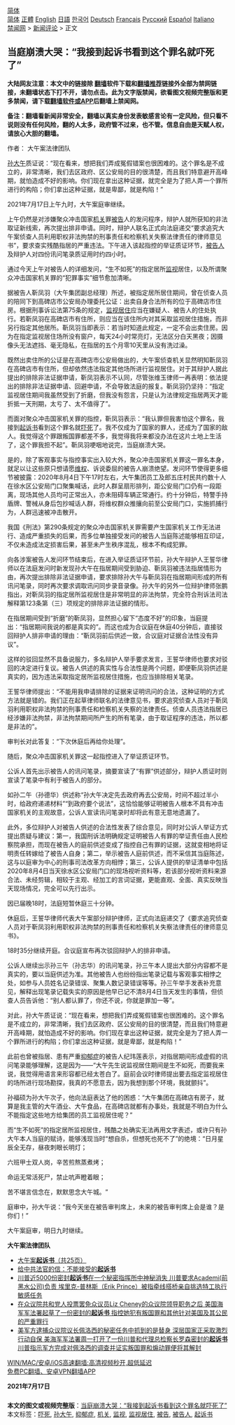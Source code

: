 <!-- 面包屑导航 --> <div class="breadcrumb"><!-- GTranslate: https://gtranslate.io/ -->  <div class="switcher notranslate">  <div class="selected">  <a href="#" onclick="return false;"> 简体</a>  </div>  <div class="option">  <a href="https://www.bannedbook.org" onclick="doGTranslate('zh-CN|zh-CN');jQuery('div.switcher div.selected a').html(jQuery(this).html());return false;" title="简体中文" class="nturl selected"> 简体</a>  <a href="https://www.bannedbook.org/zh-tw/" onclick="doGTranslate('zh-CN|zh-TW');jQuery('div.switcher div.selected a').html(jQuery(this).html());return false;" title="繁體中文" class="nturl"> 正體</a>  <a href="https://www.bannedbook.org/en/" onclick="doGTranslate('zh-CN|en');jQuery('div.switcher div.selected a').html(jQuery(this).html());return false;" title="English" class="nturl"> English</a>  <a href="https://www.bannedbook.org/ja/" onclick="doGTranslate('zh-CN|ja');jQuery('div.switcher div.selected a').html(jQuery(this).html());return false;" title="日本語" class="nturl"> 日語</a>  <a href="https://www.bannedbook.org/ko/" onclick="doGTranslate('zh-CN|ko');jQuery('div.switcher div.selected a').html(jQuery(this).html());return false;" title="한국어" class="nturl"> 한국어</a>  <a href="https://www.bannedbook.org/de/" onclick="doGTranslate('zh-CN|de');jQuery('div.switcher div.selected a').html(jQuery(this).html());return false;" title="Deutsch" class="nturl"> Deutsch</a>  <a href="https://www.bannedbook.org/fr/" onclick="doGTranslate('zh-CN|fr');jQuery('div.switcher div.selected a').html(jQuery(this).html());return false;" title="Français" class="nturl"> Français</a>  <a href="https://www.bannedbook.org/ru/" onclick="doGTranslate('zh-CN|ru');jQuery('div.switcher div.selected a').html(jQuery(this).html());return false;" title="Русский" class="nturl"> Русский</a>  <a href="https://www.bannedbook.org/es/" onclick="doGTranslate('zh-CN|es');jQuery('div.switcher div.selected a').html(jQuery(this).html());return false;" title="Español" class="nturl"> Español</a>  <a href="https://www.bannedbook.org/it/" onclick="doGTranslate('zh-CN|it');jQuery('div.switcher div.selected a').html(jQuery(this).html());return false;" title="Italiano" class="nturl"> Italiano</a>  </div>  </div>      <div class='breadcrumb-sub'><!-- Breadcrumb NavXT 6.3.0 --> <a href="https://www.bannedbook.org/" class="home">禁闻网</a> &gt; <a href="https://www.bannedbook.org/bnews/comments/" class="category">新闻评论</a> &gt; 正文</div></div><h2>当庭崩溃大哭：“我接到起诉书看到这个罪名就吓死了”</h2> <p class="notice"><b>大陆网友注意：本文中的链接除 <a href="https://github.com/bannedbook/fanqiang" >翻墙</a>软件下载和<a href="https://github.com/killgcd/justmysocks/blob/master/README.md">翻墙推荐</a>链接外全部为禁网链接，未翻墙状态下打不开，请勿点击。此为文字版禁闻，欲看图文视频完整版和更多禁闻，请下载<a href="https://github.com/bannedbook/fanqiang">翻墙软件或APP</a>后翻墙上禁闻网。</p><p>备注：翻墙看新闻非常安全，翻墙以真实身份发表敏感言论有一定风险，但只看不说则没有任何风险，翻的人太多，政府管不过来，也不管。信息自由是天赋人权，请放心大胆的翻墙。</b></p>  <div class="entry"> <p>作者： 大午案法律团队</p> <p id="summary"><a href="https://www.bannedbook.org/bnews/tag/%e5%ad%99%e5%a4%a7%e5%8d%88/" class="st_tag internal_tag" rel="tag" title="标签 孙大午 下的日志">孙大午</a>质证说：‌‌“现在看来，想把我们弄成冤假错案也很困难的。这个罪名是不成立的，非常清晰，我们去区政府、区公安局的目的很清楚，而且我们特意避开高峰期，就怕造成不好的影响。你们现在拿出这种证据，就完全是为了把人弄一个罪所进行的构陷；你们拿出这种证据，就是卑鄙，就是构陷！‌‌”</p> <p>2021年7月17日上午九时，大午案庭审继续。</p> <p>上午仍然是对涉嫌聚众冲击国家<a href="https://www.bannedbook.org/bnews/tag/%E6%9C%BA%E5%85%B3/" class="st_tag internal_tag" rel="tag" title="标签 机关 下的日志">机关</a>罪<a href="https://www.bannedbook.org/bnews/tag/%E8%A2%AB%E5%91%8A/" class="st_tag internal_tag" rel="tag" title="标签 被告 下的日志">被告</a>人的发问程序，辩护人就所获知的非法取证新线索，再次提出排非申请。同时，辩护人联名正式向法庭递交‌‌“要求追究大午案侦查人员利用职权非法拘禁的刑事责任和检察机关失察法律责任的律师意见书‌‌”，要求查实残酷指居的严重违法。下午进入该起指控的举证质证环节，<a href="https://www.bannedbook.org/bnews/tag/%E8%A2%AB%E5%91%8A%E4%BA%BA/" class="st_tag internal_tag" rel="tag" title="标签 被告人 下的日志">被告人</a>及辩护人对四份讯问笔录质证用时约四小时。</p> <p>通过今天上午对被告人的详细发问，‌‌“生不如死‌‌”的指定居所<a href="https://www.bannedbook.org/bnews/tag/%E7%9B%91%E8%A7%86/" class="st_tag internal_tag" rel="tag" title="标签 监视 下的日志">监视</a>居住，以及所谓聚众冲击国家机关罪的‌‌“犯罪事实‌‌”细节愈加清晰。</p> <p>据被告人靳凤羽（大午集团副总经理）所述，被指定居所居住期间，曾在侦查人员的陪同下到高碑店市公安局办理委托公证：出卖自身合法所有的位于高碑店市住房。根据刑事诉讼法第75条的规定，<a href="https://www.bannedbook.org/bnews/tag/%E7%9B%91%E8%A7%86%E5%B1%85%E4%BD%8F/" class="st_tag internal_tag" rel="tag" title="标签 监视居住 下的日志">监视居住</a>应当在嫌疑人、被告人的住处执行。若靳凤羽在高碑店市有住所，则应当在该住所内对其采取监视居住措施，而非另行指定其他居所。靳凤羽当即表示：若当时知道此规定，一定不会出卖住房。因为在指定监视居住场所没有窗户，每天24小时常亮灯，无法区分白天黑夜；因摄像头无法遮挡、毫无隐私，在指居的五个月零10天里从没有洗过澡。</p> <p>既然出卖住所的公证是在高碑店市公安局做出的，大午案侦查机关显然明知靳凤羽在高碑店市有住所，但却依然违法指定其他场所进行监视居住。对于其辩护人据此提出的排除非法证据申请，靳凤羽表示不认同，尽管张维玉律师一再表明：依法提出的排除非法证据申请、回避申请，不会导致法庭的报复。靳凤羽仍坚持：‌‌“指定监视居住期间我虽然受到了折磨，但我没有怨言，只是认为法律规定指居两天才能折抵一天刑期，太亏了、太不值得了‌‌”。</p> <p>而面对聚众冲击国家机关罪的指控，靳凤羽表示：‌‌“我认罪但我害怕这个罪名，我接到<a href="https://www.bannedbook.org/bnews/tag/%E8%B5%B7%E8%AF%89%E4%B9%A6/" class="st_tag internal_tag" rel="tag" title="标签 起诉书 下的日志">起诉书</a>看到这个罪名就<a href="https://www.bannedbook.org/bnews/tag/%E5%90%93%E6%AD%BB/" class="st_tag internal_tag" rel="tag" title="标签 吓死 下的日志">吓死</a>了。我不仅成为了国家的罪人，还成为了国家的敌人。我觉得这个罪跟叛国罪都差不多，我觉得我将来都没办法在这片土地上生活了，这个罪我担不起‌‌”。靳凤羽哽咽地说完，当庭崩溃大哭。</p>  <p>是的，除了客观事实与指控事实出入较大外，聚众冲击国家机关罪这一罪名本身，就足以让这些原只想请愿<span class='wp_keywordlink_affiliate'><a href="https://www.bannedbook.org/bnews/weiquan/" title="维权" target="_blank">维权</a></span>、诉说委屈的被告人崩溃绝望。发问环节使得更多细节被披露：2020年8月4日下午17时左右，大午集团员工及郎五庄村民共约数十人在徐水区公安局门口聚集喊话，此时人群呈扇形排列，距公安局门口仍有一段距离，现场其他人员均可正常出入，亦未阻碍车辆正常通行。约十分钟后，特警手持盾牌、警械从身后包抄喊话人群，将维权群众推攘向前至公安局门口，实施抓捕行为，人群迅速被冲击散开。</p> <p>我国《刑法》第290条规定的聚众冲击国家机关罪需要产生国家机关工作无法进行、造成严重损失的后果，而多位单独接受发问的被告人当庭陈述能够相互印证，不仅未造成法定损害后果，甚至未产生秩序混乱，根本不构成犯罪。</p> <p>向各涉案被告人发问环节结束后，在进入举证质证环节前，孙大午辩护人王誓华律师以在法庭发问时新发现孙大午在指居期间受到胁迫、靳凤羽被违法指居情形为由，再次提出排除非法证据申请，要求排除孙大午与靳凤羽在指居期间形成的所有讯问笔录，同时再次要求调取讯问同步录音录像。孙大午的另外一位辩护律师张鹏指出，对靳凤羽的指定居所监视居住是非常明显的非法拘禁，完全符合刑诉法司法解释第123条第（三）项规定的排除非法证据的情形。</p> <p>在指居期间受到‌‌“折磨‌‌”的靳凤羽，显然担心留下‌‌“态度不好‌‌”的印象，当庭提出：‌‌“指居期间我说的都是真实的‌‌”。而这也成为合议庭在休庭40分钟后，直接驳回辩护人排非申请的理由：‌‌“靳凤羽前后供述一致，合议庭对证据合法性没有异议‌‌”。</p> <p>这样的驳回显然不具备说服力，多名辩护人举手要求发言，王誓华律师也要求对驳回的决定进行复议。被告人供述的真实性与合法性是两个问题，即便靳凤羽供述是真实的，因为违法采取指定居所监视居住措施，也应当排除相关笔录。</p> <p>王誓华律师提出：‌‌“不能用我申请排除的证据来证明讯问的合法，这种证明的方式方法就是错的。我们正在起草律师联名的法律意见书，要求追究侦查人员对于靳凤羽利用职权非法拘禁的刑事责任和检察机关失察的法律责任。侦查人员违法指居已经涉嫌非法拘禁，非法拘禁期间所产生的所有笔录，由于取证程序的违法，所以都是非法的‌‌”。</p> <p>审判长对此答复：‌‌“下次休庭后再给你处理‌‌”。</p> <p>随后，聚众冲击国家机关罪这一起指控进入了举证质证环节。</p>  <p>公诉人首先出示被告人的讯问笔录，摘要宣读了‌‌“有罪‌‌”供述部分，辩护人质证时则宣读了笔录中有利于被告人的部分。</p> <p>如孙二午（孙德华）供述称‌‌“孙大午决定先去政府再去公安局，时间不超过半小时，给政府递递材料‌‌”‌‌“到政府要个说法‌‌”，这恰恰能够证明被告人根本不具有冲击国家机关的主观故意，公诉人宣读讯问笔录时却将此有意无意地遗漏了。</p> <p>此外，多位辩护人对被告人供述的合法性发表了综合意见，同时对公诉人举证方式提出质疑与建议：第一，我国刑诉法明确规定证明被告人有罪的举证责任由人民检察院承担，而现在被告人的庭前供述变成了指控自己有罪的证据，这就变相地将证明责任转嫁给了被告人自身；第二，举示被告人庭前供述，而不采信其当庭陈述，这与以庭审为中心的刑事司法改革方向相悖；第三，公诉人提供的举证清单中包括2020年8月4日当天徐水区公安局门口的现场视听资料等，若该部分视听资料来源合法、未经剪辑，相较于主观、经加工的言词证据，更能直观、全面、真实反映当天现场情况，完全可以先行出示。</p> <p>因已届晚18时，法庭短暂休庭三十分钟。</p> <p>休庭后，王誓华律师代表大午案部分辩护律师，正式向法庭递交了《要求追究侦查人员对于靳凤羽利用职权非法拘禁的刑事责任和检察机关失察法律责任的律师意见书》。</p> <p>18时35分继续开庭。合议庭宣布再次驳回辩护人的排非申请。</p> <p>公诉人继续出示孙三午（孙志华）的讯问笔录，孙三午本人提出大部分内容都不是真实的，要以当庭供述为准。其他被告人也纷纷指出笔录记载与客观事实相悖之处，如参与人员姓名记录错误、聚集人数记录错误等等。孙三午举手发表补充意见，解释出现笔录记载失实的原因是他早已记不清8月4日当天发生的事情，但侦查人员告诉他：‌‌“别人都认罪了，你还不说，你就是罪加一等‌‌”。</p> <p>对此，孙大午质证说：‌‌“现在看来，想把我们弄成冤假错案也很困难的。这个罪名是不成立的，非常清晰，我们去区政府、区公安局的目的很清楚，而且我们特意避开高峰期，就怕造成不好的影响。你们现在拿出这种证据，就完全是为了把人弄一个罪所进行的构陷；你们拿出这种证据，就是卑鄙，就是构陷！‌‌”</p>  <p>此前也曾被指居、患有严重<a href="https://www.bannedbook.org/bnews/tag/%e6%8a%91%e9%83%81%e7%97%87/" class="st_tag internal_tag" rel="tag" title="标签 抑郁症 下的日志">抑郁症</a>的被告人纪玮莲表示，对指居期间形成虚假的讯问笔录能够理解，这是因为——‌‌“大午先生说监视居住期间是生不如死，而要我来说，我觉得用语言来形容都已经太苍白了。庭前会议时律师提出要去指定监视居住的场所进行现场勘探，我真的不愿意去，因为我想到那个环境，我就颤抖‌‌”。</p> <p>孙福硕为孙大午次子，他向法庭表达了他的困惑：‌‌“大午集团在高碑店有房子，就算是我主管的大午酒业、大午食品，在高碑店就都有办事处，我就是不明白为什么不能指定这些地方给集团的员工监视居住呢？‌‌”</p> <p>而‌‌“生不如死‌‌”的指定居所监视居住，残酷之处确实无法再用文字表述，或许只有孙大午本人当庭的赋诗，能够浅现当时‌‌“想自杀，但想死也死不了‌‌”的绝境：‌‌“日月星辰全无存，昼夜刺眼长明灯；</p> <p>六班甲士双人岗，辛苦煎熬蒸煮烤；</p> <p>命运无常活死尸，禁止吭声瞪着眼；</p> <p>苦不堪言信念在，默默思念大午城。‌‌”</p> <p>庭审中，孙大午说：‌‌“我今天坐在被告审判席上，未来的被告审判席上会是谁？是你们！‌‌”</p> <p>大午案庭审，明日九时继续。</p>  <p><strong>大午案法律团队</strong></p> <ul class='op-related-articles' title='相关阅读'> <li><a href='https://www.bannedbook.org/bnews/weiquan/20210716/1588307.html' target='_blank'>大午案<b>起诉书</b>&#65288;共25页&#65289;</a></li> <li><a href='https://www.bannedbook.org/bnews/cnnews/20210629/1576583.html' target='_blank'>给中共法官的信：不能接受的<b>起诉书</b></a></li> <li><a href='https://www.bannedbook.org/bnews/bannedvideo/20210603/1559398.html' target='_blank'>川普近5000份密封<b>起诉书</b>在一个秘密指挥所中神秘消失 川普要求Academi(前黑水公司)负责  埃里克-普林斯（Erik Prince）被指牵线搭桥亲自挑选特工执行敏感任务</a></li> <li><a href='https://www.bannedbook.org/bnews/bannedvideo/20210515/1546729.html' target='_blank'>在众议院共和党人投票罢免众议员Liz Cheney的众议院领导职务之后 美国海军军法署起草了一份密封的<b>起诉书</b> 指控她犯有叛国罪和其他针对美国及其公民的严重罪行</a></li> <li><a href='https://www.bannedbook.org/bnews/bannedvideo/20210510/1543252.html' target='_blank'>美军方逮捕众议院议长佩洛西的秘密任务中抓到的是替身 深层国家正采取激烈行动自保 美海军军法署周一打开了一份川普和代理总检察长罗森密封的<b>起诉书</b>川普指示军方完成对佩洛西的调查并证实叛国罪和煽动罪便将其解封</a></li> </ul> <p class="texttj"> <a href="https://github.com/bannedbook/fanqiang/wiki/V2ray%E6%9C%BA%E5%9C%BA" target="_blank">WIN/MAC/安卓/iOS高速翻墙:高清视频秒开,超低延迟</a><br/> <a href="https://github.com/bannedbook/fanqiang/wiki/%E7%A6%81%E9%97%BB%E7%BD%91%E5%AE%89%E5%8D%93%E7%BF%BB%E5%A2%99%E6%96%B0%E9%97%BBAPP" target="_blank">免费PC翻墙、安卓VPN翻墙APP</a></p><p><strong>2021</strong><strong>年</strong><strong>7</strong><strong>月</strong><strong>17</strong><strong>日</strong></p><a name='sharetosocial'></a>  <div style="margin-bottom:5px;padding-bottom:5px;clear:both"> <div id="archive-pix-1" class="banner-ads"> <!-- AuctionX Display platform tag START --> <div id="26318x728x90x621x_ADSLOT2" clicktrack="%%CLICK_URL_ESC%%"></div> <!-- AuctionX Display platform tag END --> </div> <div id="archive-pix-2" class="banner-ads"> <!-- AuctionX Display platform tag START --> <div id="26315x300x250x621x_ADSLOT2" clicktrack="%%CLICK_URL_ESC%%"></div> <!-- AuctionX Display platform tag END --> </div> </div>    <div id="archive-pix-1" class="banner-ads"> <!-- AuctionX Display platform tag START --> <div id="26318x728x90x621x_ADSLOT3" clicktrack="%%CLICK_URL_ESC%%"></div> <!-- AuctionX Display platform tag END --> </div> <div><b>本文的图文或视频完整版</b>：<a href='https://www.bannedbook.org/bnews/comments/20210719/1589814.html'>当庭崩溃大哭：“我接到起诉书看到这个罪名就吓死了”</a></div>  </div><!--END ENTRY--> <div class="postfooter"> <div>本文标签：<a href="https://www.bannedbook.org/bnews/tag/%E5%90%93%E6%AD%BB/" rel="tag">吓死</a>, <a href="https://www.bannedbook.org/bnews/tag/%e5%ad%99%e5%a4%a7%e5%8d%88/" rel="tag">孙大午</a>, <a href="https://www.bannedbook.org/bnews/tag/%e6%8a%91%e9%83%81%e7%97%87/" rel="tag">抑郁症</a>, <a href="https://www.bannedbook.org/bnews/tag/%E6%9C%BA%E5%85%B3/" rel="tag">机关</a>, <a href="https://www.bannedbook.org/bnews/tag/%E7%9B%91%E8%A7%86/" rel="tag">监视</a>, <a href="https://www.bannedbook.org/bnews/tag/%E7%9B%91%E8%A7%86%E5%B1%85%E4%BD%8F/" rel="tag">监视居住</a>, <a href="https://www.bannedbook.org/bnews/tag/%E8%A2%AB%E5%91%8A/" rel="tag">被告</a>, <a href="https://www.bannedbook.org/bnews/tag/%E8%A2%AB%E5%91%8A%E4%BA%BA/" rel="tag">被告人</a>, <a href="https://www.bannedbook.org/bnews/tag/%E8%B5%B7%E8%AF%89%E4%B9%A6/" rel="tag">起诉书</a></div>  </div><!--END POSTFOOTER--> 